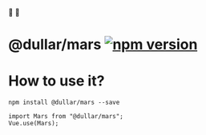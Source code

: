 
:tada: :100:


# @dullar/mars [![npm version](https://badge.fury.io/js/@dullar%2Fearth.svg)](https://badge.fury.io/js/@dullar%2Fmars)

# How to use it?
```shell
npm install @dullar/mars --save

import Mars from "@dullar/mars";
Vue.use(Mars);
```
